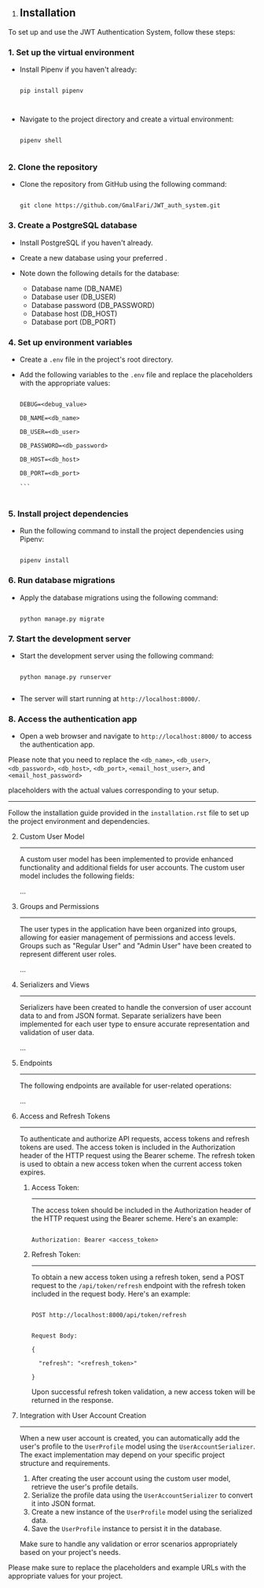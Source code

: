 1. ## Installation

To set up and use the JWT Authentication System, follow these steps:

### 1. Set up the virtual environment

- Install Pipenv if you haven't already:

  ````

  pip install pipenv



  ````
- Navigate to the project directory and create a virtual environment:

  ````

  pipenv shell


  ````

### 2. Clone the repository

- Clone the repository from GitHub using the following command:

  ````

  git clone https://github.com/GmalFari/JWT_auth_system.git

  ````

### 3. Create a PostgreSQL database

- Install PostgreSQL if you haven't already.
- Create a new database using your preferred .
- Note down the following details for the database:

  - Database name (DB_NAME)
  - Database user (DB_USER)
  - Database password (DB_PASSWORD)
  - Database host (DB_HOST)
  - Database port (DB_PORT)

### 4. Set up environment variables

- Create a `.env` file in the project's root directory.
- Add the following variables to the `.env` file and replace the placeholders with the appropriate values:

  ````

  DEBUG=<debug_value>

  DB_NAME=<db_name>

  DB_USER=<db_user>

  DB_PASSWORD=<db_password>

  DB_HOST=<db_host>

  DB_PORT=<db_port>

  ```


  ````

### 5. Install project dependencies

- Run the following command to install the project dependencies using Pipenv:

  ````

  pipenv install

  ````

### 6. Run database migrations

- Apply the database migrations using the following command:

  ````

  python manage.py migrate
  ````

### 7. Start the development server

- Start the development server using the following command:

  ````

  python manage.py runserver


  ````
- The server will start running at `http://localhost:8000/`.

### 8. Access the authentication app

- Open a web browser and navigate to `http://localhost:8000/` to access the authentication app.

Please note that you need to replace the `<db_name>`, `<db_user>`, `<db_password>`, `<db_host>`, `<db_port>`, `<email_host_user>`, and `<email_host_password>`

placeholders with the actual values corresponding to your setup.

---

   Follow the installation guide provided in the `installation.rst` file to set up the project environment and dependencies.

2. Custom User Model

   ---

   A custom user model has been implemented to provide enhanced functionality and additional fields for user accounts. The custom user model includes the following fields:

   ...
3. Groups and Permissions

   ---

   The user types in the application have been organized into groups, allowing for easier management of permissions and access levels. Groups such as "Regular User" and "Admin User" have been created to represent different user roles.

   ...
4. Serializers and Views

   ---

   Serializers have been created to handle the conversion of user account data to and from JSON format. Separate serializers have been implemented for each user type to ensure accurate representation and validation of user data.

   ...
5. Endpoints

   ---

   The following endpoints are available for user-related operations:

   ...
6. Access and Refresh Tokens

   ---

   To authenticate and authorize API requests, access tokens and refresh tokens are used. The access token is included in the Authorization header of the HTTP request using the Bearer scheme. The refresh token is used to obtain a new access token when the current access token expires.


   1. Access Token:

      ---

      The access token should be included in the Authorization header of the HTTP request using the Bearer scheme. Here's an example:


      ```

      Authorization: Bearer <access_token>

      ```
   2. Refresh Token:

      ---

      To obtain a new access token using a refresh token, send a POST request to the `/api/token/refresh` endpoint with the refresh token included in the request body. Here's an example:


      ```

      POST http://localhost:8000/api/token/refresh


      Request Body:

      {

        "refresh": "<refresh_token>"

      }

      ```

      Upon successful refresh token validation, a new access token will be returned in the response.
7. Integration with User Account Creation

   ---

   When a new user account is created, you can automatically add the user's profile to the `UserProfile` model using the `UserAccountSerializer`. The exact implementation may depend on your specific project structure and requirements.


   1. After creating the user account using the custom user model, retrieve the user's profile details.
   2. Serialize the profile data using the `UserAccountSerializer` to convert it into JSON format.
   3. Create a new instance of the `UserProfile` model using the serialized data.
   4. Save the `UserProfile` instance to persist it in the database.

   Make sure to handle any validation or error scenarios appropriately based on your project's needs.

Please make sure to replace the placeholders and example URLs with the appropriate values for your project.
